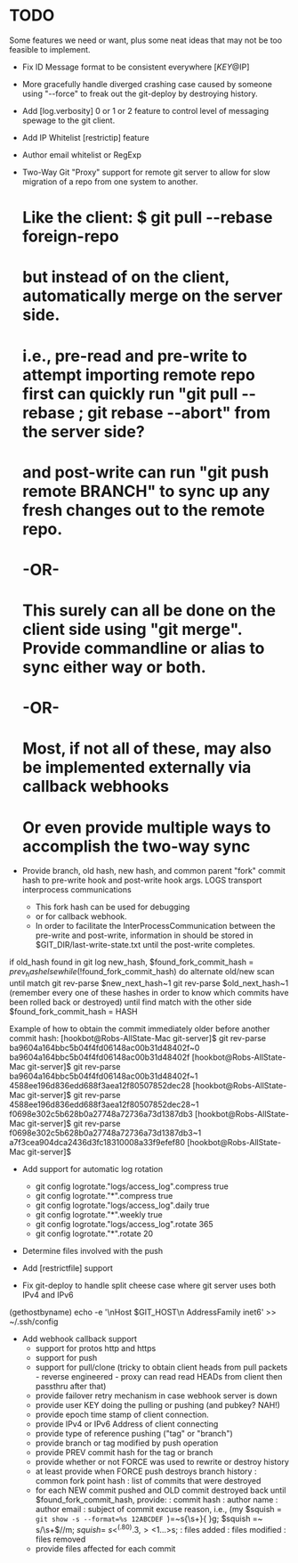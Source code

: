 TODO
====

Some features we need or want, plus some neat ideas that may not be too feasible to implement.

 - Fix ID Message format to be consistent everywhere [$KEY@$IP]

 - More gracefully handle diverged crashing case caused by someone using "--force" to freak out the git-deploy by destroying history.

 - Add [log.verbosity] 0 or 1 or 2 feature to control level of messaging spewage to the git client.

 - Add IP Whitelist [restrictip] feature

 - Author email whitelist or RegExp

 - Two-Way Git "Proxy" support for remote git server to allow for slow migration of a repo from one system to another.
   # Like the client: $ git pull --rebase foreign-repo
   # but instead of on the client, automatically merge on the server side.
   # i.e., pre-read and pre-write to attempt importing remote repo first can quickly run "git pull --rebase ; git rebase --abort" from the server side?
   # and post-write can run "git push remote BRANCH" to sync up any fresh changes out to the remote repo.
   # -OR-
   # This surely can all be done on the client side using "git merge". Provide commandline or alias to sync either way or both.
   # -OR-
   # Most, if not all of these, may also be implemented externally via callback webhooks
   # Or even provide multiple ways to accomplish the two-way sync

 - Provide branch, old hash, new hash, and common parent "fork" commit hash to pre-write hook and post-write hook args.  LOGS transport interprocess communications
   * This fork hash can be used for debugging
   * or for callback webhook.
   * In order to facilitate the InterProcessCommunication between the pre-write and post-write, information in should be stored in $GIT_DIR/last-write-state.txt until the post-write completes.

if old_hash found in git log new_hash,
  $found_fork_commit_hash = $prev_hash
else
  while (!$found_fork_commit_hash)
    do alternate old/new scan until match
    git rev-parse $new_next_hash~1
    git rev-parse $old_next_hash~1 (remember every one of these hashes in order to know which commits have been rolled back or destroyed)
    until find match with the other side
    $found_fork_commit_hash = HASH

Example of how to obtain the commit immediately older before another commit hash:
[hookbot@Robs-AllState-Mac git-server]$ git rev-parse ba9604a164bbc5b04f4fd06148ac00b31d48402f~0
ba9604a164bbc5b04f4fd06148ac00b31d48402f
[hookbot@Robs-AllState-Mac git-server]$ git rev-parse ba9604a164bbc5b04f4fd06148ac00b31d48402f~1
4588ee196d836edd688f3aea12f80507852dec28
[hookbot@Robs-AllState-Mac git-server]$ git rev-parse 4588ee196d836edd688f3aea12f80507852dec28~1
f0698e302c5b628b0a27748a72736a73d1387db3
[hookbot@Robs-AllState-Mac git-server]$ git rev-parse f0698e302c5b628b0a27748a72736a73d1387db3~1
a7f3cea904dca2436d3fc18310008a33f9efef80
[hookbot@Robs-AllState-Mac git-server]$

 - Add support for automatic log rotation
   * git config logrotate."logs/access_log".compress true
   * git config logrotate."*".compress true
   * git config logrotate."logs/access_log".daily true
   * git config logrotate."*".weekly true
   * git config logrotate."logs/access_log".rotate 365
   * git config logrotate."*".rotate 20

 - Determine files involved with the push

 - Add [restrictfile] support

 - Fix git-deploy to handle split cheese case where git server uses both IPv4 and IPv6

(gethostbyname)
echo -e '\nHost $GIT_HOST\n    AddressFamily inet6' >> ~/.ssh/config

 - Add webhook callback support
   * support for protos http and https
   * support for push
   * support for pull/clone (tricky to obtain client heads from pull packets - reverse engineered - proxy can read read HEADs from client then passthru after that)
   * provide failover retry mechanism in case webhook server is down
   * provide user KEY doing the pulling or pushing (and pubkey? NAH!)
   * provide epoch time stamp of client connection.
   * provide IPv4 or IPv6 Address of client connecting
   * provide type of reference pushing ("tag" or "branch")
   * provide branch or tag modified by push operation
   * provide PREV commit hash for the tag or branch
   * provide whether or not FORCE was used to rewrite or destroy history
   * at least provide when FORCE push destroys branch history
     : common fork point hash
     : list of commits that were destroyed
   * for each NEW commit pushed and OLD commit destroyed back until $found_fork_commit_hash, provide:
     : commit hash
     : author name
     : author email
     : subject of commit excuse reason, i.e., (my $squish = `git show -s --format=%s 12ABCDEF `)=~s{\s+}{ }g; $squish =~ s/\s+$//m; $squish =~ s<^(.{80}).{3,}><$1...>s;
     : files added
     : files modified
     : files removed
   * provide files affected for each commit
